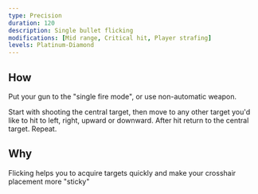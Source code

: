 ```yaml
---
type: Precision
duration: 120
description: Single bullet flicking
modifications: [Mid range, Critical hit, Player strafing]
levels: Platinum-Diamond
---
```


## How

Put your gun to the "single fire mode", or use non-automatic weapon.

Start with shooting the central target, then move to any other target you'd like to hit to left, right, upward or downward. After hit return to the central target. Repeat.

## Why

Flicking helps you to acquire targets quickly and make your crosshair placement more "sticky"
